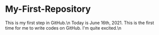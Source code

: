 # My-First-Repository
This is my first step in GitHub.\n
Today is June 16th, 2021. This is the first time for me to write codes on GitHub. I'm quite excited.\n
